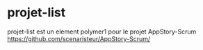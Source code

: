 # projet-list
projet-list est un element polymer1 pour le projet AppStory-Scrum https://github.com/scenaristeur/AppStory-Scrum/
